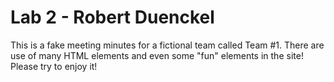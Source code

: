 # Lab 2 - Robert Duenckel

This is a fake meeting minutes for a fictional team called Team #1.
There are use of many HTML elements and even some "fun" elements in the site!
Please try to enjoy it!
